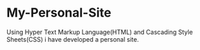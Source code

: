 # My-Personal-Site
Using Hyper Text Markup Language(HTML) and Cascading Style Sheets(CSS) i have developed a personal site.

